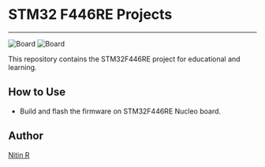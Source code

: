 # STM32 F446RE Projects
---
![Board](https://img.shields.io/badge/board-NucleoF446RE-blue)
![Board](https://img.shields.io/badge/Microcontroller-STM32F446RE-blue)

This repository contains the STM32F446RE project for educational and learning.

## How to Use

- Build and flash the firmware on STM32F446RE Nucleo board.

## Author

[Nitin R](https://www.linkedin.com/in/nitin-r-9733n)
